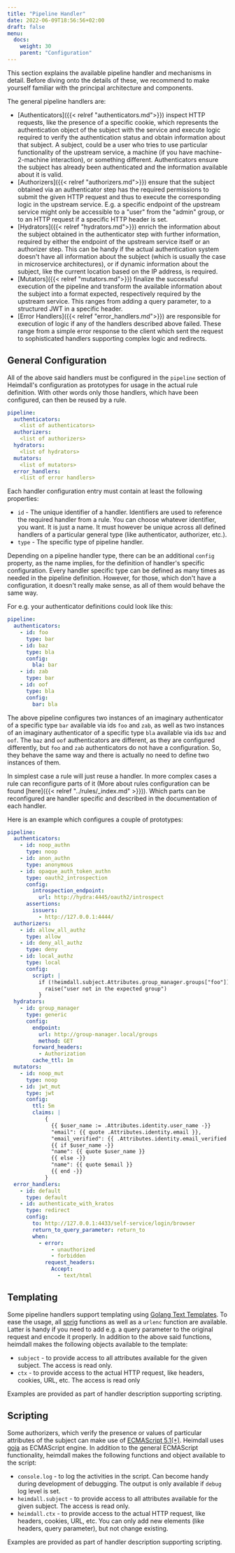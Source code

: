 ```yaml
---
title: "Pipeline Handler"
date: 2022-06-09T18:56:56+02:00
draft: false
menu: 
  docs:
    weight: 30
    parent: "Configuration"
---
```


This section explains the available pipeline handler and mechanisms in detail. Before diving onto the details of these, we recommend to make yourself familiar with the principal architecture and components.

The general pipeline handlers are:

* [Authenticators]({{< relref "authenticators.md">}}) inspect HTTP requests, like the presence of a specific cookie, which represents the authentication object of the subject with the service and execute logic required to verify the authentication status and obtain information about that subject. A subject, could be a user who tries to use particular functionality of the upstream service, a machine (if you have machine-2-machine interaction), or something different. Authenticators ensure the subject has already been authenticated and the information available about it is valid.
* [Authorizers]({{< relref "authorizers.md">}}) ensure that the subject obtained via an authenticator step has the required permissions to submit the given HTTP request and thus to execute the corresponding logic in the upstream service. E.g. a specific endpoint of the upstream service might only be accessible to a "user" from the "admin" group, or to an HTTP request if a specific HTTP header is set.
* [Hydrators]({{< relref "hydrators.md">}}) enrich the information about the subject obtained in the authenticator step with further information, required by either the endpoint of the upstream service itself or an authorizer step. This can be handy if the actual authentication system doesn't have all information about the subject (which is usually the case in microservice architectures), or if dynamic information about the subject, like the current location based on the IP address, is required.
* [Mutators]({{< relref "mutators.md">}}) finalize the successful execution of the pipeline and transform the available information about the subject into a format expected, respectively required by the upstream service. This ranges from adding a query parameter, to a structured JWT in a specific header.
* [Error Handlers]({{< relref "error_handlers.md">}}) are responsible for execution of logic if any of the handlers described above failed. These range from a simple error response to the client which sent the request to sophisticated handlers supporting complex logic and redirects.

## General Configuration

All of the above said handlers must be configured in the `pipeline` section of Heimdall's configuration as prototypes for usage in the actual rule definition. With other words only those handlers, which have been configured, can then be reused by a rule.

```yaml
pipeline:
  authenticators:
    <list of authenticators>
  authorizers:
    <list of authorizers>
  hydrators:
    <list of hydrators>
  mutators:
    <list of mutators>
  error_handlers:
    <list of error handlers>
```

Each handler configuration entry must contain at least the following properties:

* `id` - The unique identifier of a handler. Identifiers are used to reference the required handler from a rule. You can choose whatever identifier, you want. It is just a name. It must however be unique across all defined handlers of a particular general type (like authenticator, authorizer, etc.).
* `type` - The specific type of pipeline handler.

Depending on a pipeline handler type, there can be an additional `config` property, as the name implies, for the definition of handler's specific configuration. Every handler specific type can be defined as many times as needed in the pipeline definition. However, for those, which don't have a configuration, it doesn't really make sense, as all of them would behave the same way.

For e.g. your authenticator definitions could look like this:

```yaml
pipeline:
  authenticators:
    - id: foo
      type: bar
    - id: baz
      type: bla
      config:
        bla: bar
    - id: zab
      type: bar
    - id: oof
      type: bla
      config:
        bar: bla
```

The above pipeline configures two instances of an imaginary authenticator of a specific type `bar` available via ids `foo` and `zab`, as well as two instances of an imaginary authenticator of a specific type `bla` available via ids `baz` and `oof`. The `baz` and `oof` authenticators are different, as they are configured differently, but `foo` and `zab` authenticators do not have a configuration. So, they behave the same way and there is actually no need to define two instances of them.

In simplest case a rule will just reuse a handler. In more complex cases a rule can reconfigure parts of it (More about rules configuration can be found [here]({{< relref "../rules/_index.md" >}})). Which parts can be reconfigured are handler specific and described in the documentation of each handler.

Here is an example which configures a couple of prototypes:

```yaml
pipeline:
  authenticators:
    - id: noop_authn
      type: noop
    - id: anon_authn
      type: anonymous
    - id: opaque_auth_token_authn
      type: oauth2_introspection
      config:
        introspection_endpoint:
          url: http://hydra:4445/oauth2/introspect
      assertions:
        issuers:
          - http://127.0.0.1:4444/
  authorizers:
    - id: allow_all_authz
      type: allow
    - id: deny_all_authz
      type: deny
    - id: local_authz
      type: local
      config:
        script: |
          if (!heimdall.subject.Attributes.group_manager.groups["foo"]) {
            raise("user not in the expected group")
          }
  hydrators:
    - id: group_manager
      type: generic
      config:
        endpoint:
          url: http://group-manager.local/groups
          method: GET
        forward_headers:
          - Authorization
        cache_ttl: 1m
  mutators:
    - id: noop_mut
      type: noop
    - id: jwt_mut
      type: jwt
      config:
        ttl: 5m
        claims: |
            {
              {{ $user_name := .Attributes.identity.user_name -}}
              "email": {{ quote .Attributes.identity.email }},
              "email_verified": {{ .Attributes.identity.email_verified }},
              {{ if $user_name -}}
              "name": {{ quote $user_name }}
              {{ else -}}
              "name": {{ quote $email }}
              {{ end -}}
            }
  error_handlers:
    - id: default
      type: default
    - id: authenticate_with_kratos
      type: redirect
      config:
        to: http://127.0.0.1:4433/self-service/login/browser
        return_to_query_parameter: return_to
        when:
          - error:
              - unauthorized
              - forbidden
            request_headers:
              Accept:
                - text/html
```

## Templating

Some pipeline handlers support templating using [Golang Text Templates](https://golang.org/pkg/text/template/). To ease the usage, all [sprig](http://masterminds.github.io/sprig/) functions as well as a `urlenc` function are available. Latter is handy if you need to add e.g. a query parameter to the original request and encode it properly. In addition to the above said functions, heimdall makes the following objects available to the template:

* `subject` - to provide access to all attributes available for the given subject. The access is read only.
* `ctx` - to provide access to the actual HTTP request, like headers, cookies, URL, etc. The access is read only

Examples are provided as part of handler description supporting scripting.

## Scripting

Some authorizers, which verify the presence or values of particular attributes of the subject can make use of [ECMAScript 5.1(+)](https://262.ecma-international.org/5.1/). Heimdall uses [goja](https://github.com/dop251/goja) as ECMAScript engine. In addition to the general ECMAScript functionality, heimdall makes the following functions and object available to the script:

* `console.log` - to log the activities in the script. Can become handy during development of debugging. The output is only available if `debug` log level is set.
* `heimdall.subject` - to provide access to all attributes available for the given subject. The access is read only.
* `heimdall.ctx` - to provide access to the actual HTTP request, like headers, cookies, URL, etc. You can only add new elements (like headers, query parameter), but not change existing.

Examples are provided as part of handler description supporting scripting.